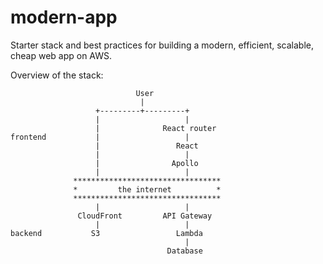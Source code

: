 modern-app
==========

Starter stack and best practices for building a modern, efficient, scalable,
cheap web app on AWS.

Overview of the stack:

	                            User
	                             |
	                   +---------+---------+
	                   |                   |
	                   |              React router
	frontend           |                   |
	                   |                 React
	                   |                   |
	                   |                Apollo
	                   |                   |
	              *********************************
	              *         the internet          *
	              *********************************
	                   |                   |
	               CloudFront         API Gateway
	                   |                   |
	backend           S3                 Lambda
	                                       |
	                                   Database
